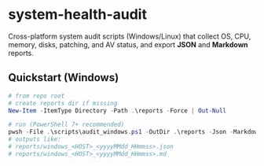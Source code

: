 # system-health-audit

Cross-platform system audit scripts (Windows/Linux) that collect OS, CPU, memory, disks, patching, and AV status, and export **JSON** and **Markdown** reports.

## Quickstart (Windows)

```powershell
# from repo root
# create reports dir if missing
New-Item -ItemType Directory -Path .\reports -Force | Out-Null

# run (PowerShell 7+ recommended)
pwsh -File .\scripts\audit_windows.ps1 -OutDir .\reports -Json -Markdown
# outputs like:
# reports/windows_<HOST>_<yyyyMMdd_HHmmss>.json
# reports/windows_<HOST>_<yyyyMMdd_HHmmss>.md
